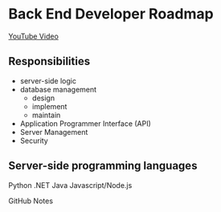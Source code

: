 # Back End Developer Roadmap
[YouTube Video](https://youtu.be/tN6oJu2DqCM?si=rGSJiwshpgU2Wgdz)


## Responsibilities
- server-side logic
- database management
    - design
    - implement
    - maintain
- Application Programmer Interface (API)
- Server Management
- Security


## Server-side programming languages
Python
.NET
Java
Javascript/Node.js


GitHub Notes

